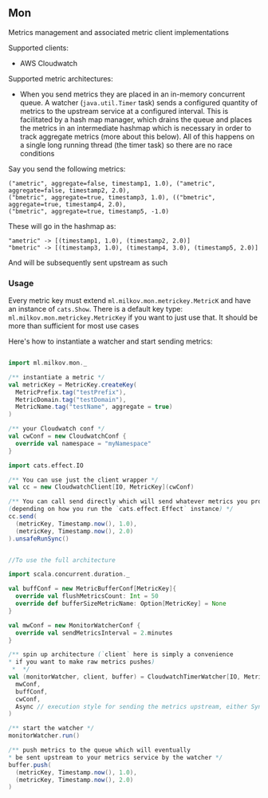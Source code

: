 
## Mon

Metrics management and associated metric client implementations

Supported clients:
* AWS Cloudwatch

Supported metric architectures:
* When you send metrics they are placed in an in-memory concurrent queue. 
A watcher (`java.util.Timer` task) sends a configured quantity of metrics to the upstream service 
at a configured interval. This is facilitated by a hash map manager, which drains the queue and 
places the metrics in an intermediate hashmap which is necessary in order to track aggregate 
metrics (more about this below). All of this happens on a single long running thread (the timer 
task) so there are no race conditions 

Say you send the following metrics:

```
("ametric", aggregate=false, timestamp1, 1.0), ("ametric", aggregate=false, timestamp2, 2.0),
("bmetric", aggregate=true, timestamp3, 1.0), (("bmetric", aggregate=true, timestamp4, 2.0),
("bmetric", aggregate=true, timestamp5, -1.0)
```

These will go in the hashmap as:

```
"ametric" -> [(timestamp1, 1.0), (timestamp2, 2.0)]
"bmetric" -> [(timestamp3, 1.0), (timestamp4, 3.0), (timestamp5, 2.0)]
```

And will be subsequently sent upstream as such

### Usage

Every metric key must extend `ml.milkov.mon.metrickey.MetricK` and have
an instance of `cats.Show`. There is a default key type: `ml.milkov.mon.metrickey.MetricKey`
if you want to just use that. It should be more than sufficient for most use cases

Here's how to instantiate a watcher and start sending metrics:

```scala

import ml.milkov.mon._

/** instantiate a metric */
val metricKey = MetricKey.createKey(
  MetricPrefix.tag("testPrefix"),
  MetricDomain.tag("testDomain"),
  MetricName.tag("testName", aggregate = true)
)

/** your Cloudwatch conf */
val cwConf = new CloudwatchConf {
  override val namespace = "myNamespace"
}

import cats.effect.IO

/** You can use just the client wrapper */
val cc = new CloudwatchClient[IO, MetricKey](cwConf)

/** You can call send directly which will send whatever metrics you provide sync or async
(depending on how you run the `cats.effect.Effect` instance) */
cc.send(
  (metricKey, Timestamp.now(), 1.0),
  (metricKey, Timestamp.now(), 2.0)
).unsafeRunSync()


//To use the full architecture

import scala.concurrent.duration._

val buffConf = new MetricBufferConf[MetricKey]{
  override val flushMetricsCount: Int = 50
  override def bufferSizeMetricName: Option[MetricKey] = None
}

val mwConf = new MonitorWatcherConf {
  override val sendMetricsInterval = 2.minutes
}

/** spin up architecture (`client` here is simply a convenience
* if you want to make raw metrics pushes)
 *  */
val (monitorWatcher, client, buffer) = CloudwatchTimerWatcher[IO, MetricKey](
  mwConf,
  buffConf,
  cwConf,
  Async // execution style for sending the metrics upstream, either Sync or Async
)

/** start the watcher */
monitorWatcher.run()

/** push metrics to the queue which will eventually
* be sent upstream to your metrics service by the watcher */
buffer.push(
  (metricKey, Timestamp.now(), 1.0),
  (metricKey, Timestamp.now(), 2.0)
)

```

